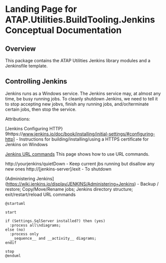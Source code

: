 # Landing Page for ATAP.Utilities.BuildTooling.Jenkins Conceptual Documentation

## Overview
This package contains the ATAP Utilities Jenkins library modules and a Jenkinsfile template.

## Controlling Jenkins

Jenkins runs as a Windows service. The Jenkins service may, at almost any time, be busy running jobs. To cleanly shutdown Jenkins, we need to tell it to stop accepting new jobvs, finish any running jobs, and/or/terminate certain jobs, then stop the service.


Attributions:

[Jenkins Configuring HTTP} 9https://www.jenkins.io/doc/book/installing/initial-settings/#configuring-http] - Instructions for building/installing/using a HTTPS certificate for Jenkins on Windows

[Jenkins URL commands](http://[jenkins-server]/exit) This page shows how to use URL commands.

http://yourjenkins/quietDown - Keep current jbs running but disallow any new ones
http://[jenkins-server]/exit - To shutdown

(Administering Jenkins](https://wiki.jenkins.io/display/JENKINS/Administering+Jenkins) - Backup / restore; Copy/Move/Rename jobs; Jenkins directory structure; exit/restart/reload URL commands
```plantuml
@startuml

start

if (Settings.SqlServer installed?) then (yes)
  :process all\ndiagrams;
else (no)
  :process only
  __sequence__ and __activity__ diagrams;
endif

stop
@enduml
```
